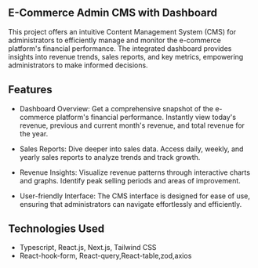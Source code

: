 ## E-Commerce Admin CMS with Dashboard
 This project offers an intuitive Content Management System (CMS) for administrators to efficiently manage and monitor the e-commerce platform's financial performance. The integrated dashboard provides insights into revenue trends, sales reports, and key metrics, empowering administrators to make informed decisions.
 ## Features
 * Dashboard Overview: Get a comprehensive snapshot of the e-commerce platform's financial performance. Instantly view today's revenue, previous and current month's revenue, and total revenue for the year.

* Sales Reports: Dive deeper into sales data. Access daily, weekly, and yearly sales reports to analyze trends and track growth.

* Revenue Insights: Visualize revenue patterns through interactive charts and graphs. Identify peak selling periods and areas of improvement.

* User-friendly Interface: The CMS interface is designed for ease of use, ensuring that administrators can navigate effortlessly and efficiently.
## Technologies Used 
* Typescript, React.js, Next.js, Tailwind CSS
* React-hook-form, React-query,React-table,zod,axios
